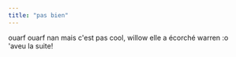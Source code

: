 ```yaml
---
title: "pas bien"
---
```


ouarf ouarf nan mais c'est pas cool, willow elle a écorché warren :o  
'aveu la suite!

